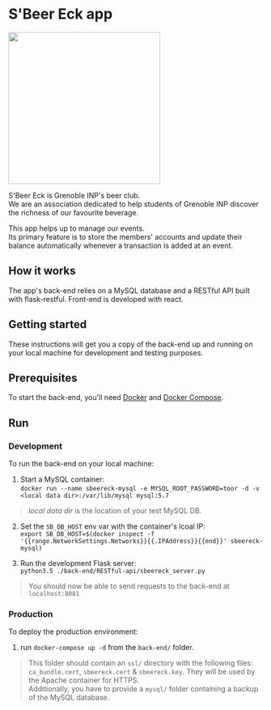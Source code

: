 # S'Beer Eck app
<img src="https://raw.githubusercontent.com/lutrampal/sbeereck-app/master/.LEGACY/front-end/app/src/main/res/drawable/sbeereck.png" height="300" />

S'Beer Eck is Grenoble INP's beer club.  
We are an association dedicated to help students of Grenoble INP discover the richness of our favourite beverage.  

This app helps up to manage our events.  
Its primary feature is to store the members' accounts and update their balance automatically whenever a transaction is added at an event.

## How it works
The app's back-end relies on a MySQL database and a RESTful API built with flask-restful.
Front-end is developed with react.

## Getting started
These instructions will get you a copy of the back-end up and running on your local machine for development and testing purposes.

## Prerequisites
To start the back-end, you'll need [Docker](https://docs.docker.com/install/) and [Docker Compose](https://docs.docker.com/compose/install/#install-compose).

## Run

### Development
To run the back-end on your local machine:
1. Start a MySQL container:  
`docker run --name sbeereck-mysql -e MYSQL_ROOT_PASSWORD=toor -d -v <local data dir>:/var/lib/mysql mysql:5.7`
> *local data dir* is the location of your test MySQL DB.
2. Set the `SB_DB_HOST` env var with the container's lcoal IP:  
`export SB_DB_HOST=$(docker inspect -f '{{range.NetworkSettings.Networks}}{{.IPAddress}}{{end}}' sbeereck-mysql)`

3. Run the development Flask server:  
`python3.5 ./back-end/RESTful-api/sbeereck_server.py`
> You should now be able to send requests to the back-end at `localhost:8081`  

### Production
To deploy the production environment:
1. run `docker-compose up -d` from the `back-end/` folder.  
> This folder should contain an `ssl/` directory with the following files: `ca_bundle.cert`,  `sbeereck.cert` & `sbeereck.key`. They will be used by the Apache container for HTTPS.    
Additionally, you have to provide a `mysql/` folder containing a backup of the MySQL database.
